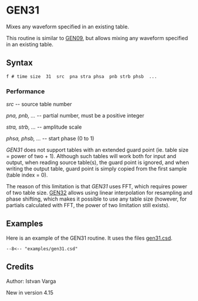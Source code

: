 <!--
id:GEN31
category:
-->
# GEN31
Mixes any waveform specified in an existing table.

This routine is similar to [GEN09](../../scoregens/gen09), but allows mixing any waveform specified in an existing table.

## Syntax
``` csound-orc
f # time size  31  src  pna stra phsa  pnb strb phsb  ...
```

### Performance

_src_ -- source table number

_pna, pnb, ..._ -- partial number, must be a positive integer

_stra, strb, ..._ -- amplitude scale

_phsa, phsb, ..._ -- start phase (0 to 1)

_GEN31_ does not support tables with an extended guard point (ie. table size = power of two + 1). Although such tables will work both for input and output, when reading source table(s), the guard point is ignored, and when writing the output table, guard point is simply copied from the first sample (table index = 0).

The reason of this limitation is that _GEN31_ uses FFT, which requires power of two table size.  [GEN32](../../scoregens/gen32) allows using linear interpolation for resampling and phase shifting, which makes it possible to use any table size (however, for partials calculated with FFT, the power of two limitation still exists).

## Examples

Here is an example of the GEN31 routine. It uses the files [gen31.csd](../../examples/gen31.csd).

``` csound-csd title="Example of the GEN31 routine." linenums="1"
--8<-- "examples/gen31.csd"
```

## Credits

Author: Istvan Varga

New in version 4.15
